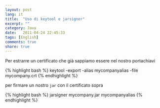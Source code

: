 ```yaml
---
layout: post
lang: it
title:  "Uso di keytool e jarsigner"
excerpt: ""
category: Java
date:   2011-04-24 22:45:33
tags: [English]
comments: true
share: true
---
```


Per estrarre un certificato che già sappiamo essere nel nostro portachiavi

{% highlight bash %} 
keytool -export -alias mycompanyalias -file mycompany.crt
{% endhighlight %}

per firmare un nostro `jar` con il certificato sopra

{% highlight bash %} 
jarsigner mycompany.jar mycompanyalias
{% endhighlight %}
